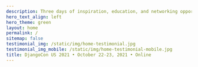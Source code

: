 ```yaml
---
description: Three days of inspiration, education, and networking opportunities.
hero_text_align: left
hero_theme: green
layout: home
permalink: /
sitemap: false
testimonial_img: /static/img/home-testimonial.jpg
testimonial_img_mobile: /static/img/home-testimonial-mobile.jpg
title: DjangoCon US 2021 • October 22-23, 2021 • Online
---
```

